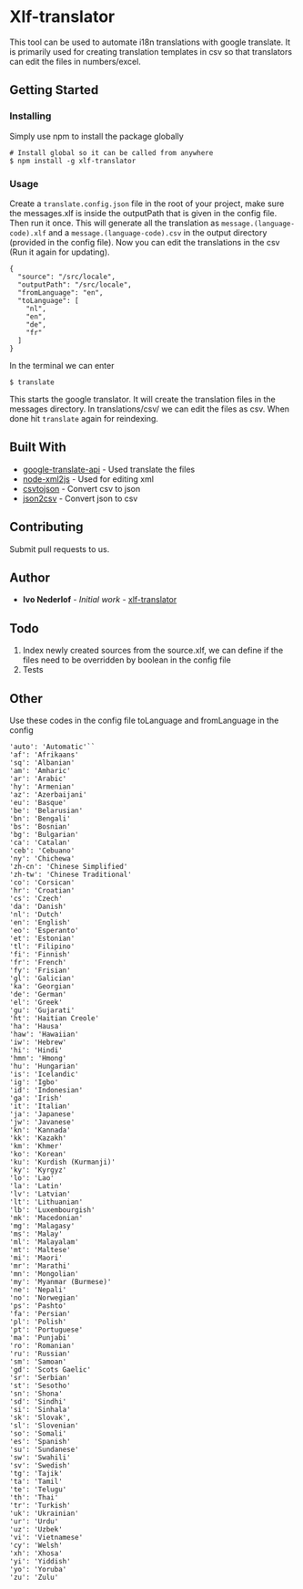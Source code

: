 # Xlf-translator

This tool can be used to automate i18n translations with google translate. 
It is primarily used for creating translation templates in csv so that translators can edit the files in numbers/excel.

## Getting Started

### Installing

Simply use npm to install the package globally

```
# Install global so it can be called from anywhere
$ npm install -g xlf-translator
```

### Usage

Create a ```translate.config.json``` file in the root of your project, make sure the messages.xlf is inside the outputPath that is given in the config file. Then run it once. 
This will generate all the translation 
as ```message.(language-code).xlf``` and a ```message.(language-code).csv``` in the output directory (provided in the config file). 
Now you can edit the translations in the csv (Run it again for updating).

```
{
  "source": "/src/locale",
  "outputPath": "/src/locale",
  "fromLanguage": "en",
  "toLanguage": [
    "nl",
    "en",
    "de",
    "fr"
  ]
}

```

In the terminal we can enter

```
$ translate
```

This starts the google translator. It will create the translation files in the messages directory.
In translations/csv/ we can edit the files as csv. When done hit ```translate``` again for reindexing.

## Built With

* [google-translate-api](https://github.com/matheuss/google-translate-api) - Used translate the files
* [node-xml2js](https://github.com/Leonidas-from-XIV/node-xml2js) - Used for editing xml
* [csvtojson](https://www.npmjs.com/package/csvtojson) - Convert csv to json
* [json2csv](https://www.npmjs.com/package/json2csv) - Convert json to csv

## Contributing

Submit pull requests to us.

## Author

* **Ivo Nederlof** - *Initial work* - [xlf-translator](https://github.com/ivonederlof/xlf-translator)


## Todo

1. Index newly created sources from the source.xlf, we can define if the files need to be overridden by boolean in the config file
2. Tests

## Other

Use these codes in the config file toLanguage and fromLanguage in the config
```
'auto': 'Automatic'``
'af': 'Afrikaans'
'sq': 'Albanian'
'am': 'Amharic'
'ar': 'Arabic'
'hy': 'Armenian'
'az': 'Azerbaijani'
'eu': 'Basque'
'be': 'Belarusian'
'bn': 'Bengali'
'bs': 'Bosnian'
'bg': 'Bulgarian'
'ca': 'Catalan'
'ceb': 'Cebuano'
'ny': 'Chichewa'
'zh-cn': 'Chinese Simplified'
'zh-tw': 'Chinese Traditional'
'co': 'Corsican'
'hr': 'Croatian'
'cs': 'Czech'
'da': 'Danish'
'nl': 'Dutch'
'en': 'English'
'eo': 'Esperanto'
'et': 'Estonian'
'tl': 'Filipino'
'fi': 'Finnish'
'fr': 'French'
'fy': 'Frisian'
'gl': 'Galician'
'ka': 'Georgian'
'de': 'German'
'el': 'Greek'
'gu': 'Gujarati'
'ht': 'Haitian Creole'
'ha': 'Hausa'
'haw': 'Hawaiian'
'iw': 'Hebrew'
'hi': 'Hindi'
'hmn': 'Hmong'
'hu': 'Hungarian'
'is': 'Icelandic'
'ig': 'Igbo'
'id': 'Indonesian'
'ga': 'Irish'
'it': 'Italian'
'ja': 'Japanese'
'jw': 'Javanese'
'kn': 'Kannada'
'kk': 'Kazakh'
'km': 'Khmer'
'ko': 'Korean'
'ku': 'Kurdish (Kurmanji)'
'ky': 'Kyrgyz'
'lo': 'Lao'
'la': 'Latin'
'lv': 'Latvian'
'lt': 'Lithuanian'
'lb': 'Luxembourgish'
'mk': 'Macedonian'
'mg': 'Malagasy'
'ms': 'Malay'
'ml': 'Malayalam'
'mt': 'Maltese'
'mi': 'Maori'
'mr': 'Marathi'
'mn': 'Mongolian'
'my': 'Myanmar (Burmese)'
'ne': 'Nepali'
'no': 'Norwegian'
'ps': 'Pashto'
'fa': 'Persian'
'pl': 'Polish'
'pt': 'Portuguese'
'ma': 'Punjabi'
'ro': 'Romanian'
'ru': 'Russian'
'sm': 'Samoan'
'gd': 'Scots Gaelic'
'sr': 'Serbian'
'st': 'Sesotho'
'sn': 'Shona'
'sd': 'Sindhi'
'si': 'Sinhala'
'sk': 'Slovak',
'sl': 'Slovenian'
'so': 'Somali'
'es': 'Spanish'
'su': 'Sundanese'
'sw': 'Swahili'
'sv': 'Swedish'
'tg': 'Tajik'
'ta': 'Tamil'
'te': 'Telugu'
'th': 'Thai'
'tr': 'Turkish'
'uk': 'Ukrainian'
'ur': 'Urdu'
'uz': 'Uzbek'
'vi': 'Vietnamese'
'cy': 'Welsh'
'xh': 'Xhosa'
'yi': 'Yiddish'
'yo': 'Yoruba'
'zu': 'Zulu'
```
